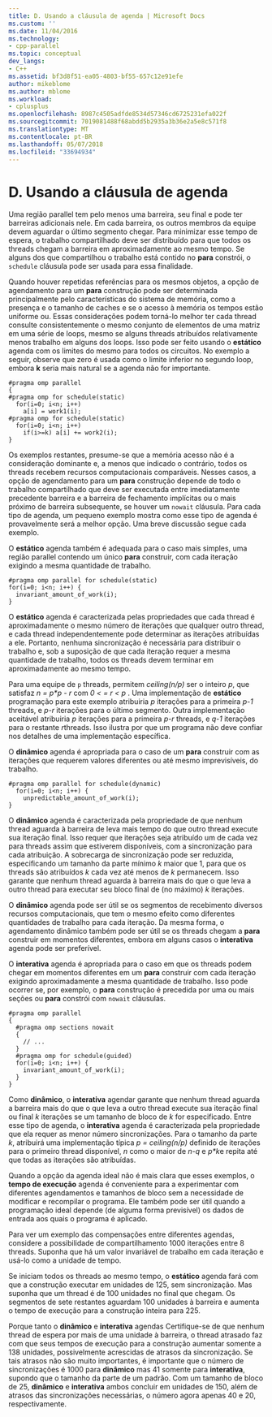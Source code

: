```yaml
---
title: D. Usando a cláusula de agenda | Microsoft Docs
ms.custom: ''
ms.date: 11/04/2016
ms.technology:
- cpp-parallel
ms.topic: conceptual
dev_langs:
- C++
ms.assetid: bf3d8f51-ea05-4803-bf55-657c12e91efe
author: mikeblome
ms.author: mblome
ms.workload:
- cplusplus
ms.openlocfilehash: 8987c4505adfde8534d57346cd6725231efa022f
ms.sourcegitcommit: 7019081488f68abdd5b2935a3b36e2a5e8c571f8
ms.translationtype: MT
ms.contentlocale: pt-BR
ms.lasthandoff: 05/07/2018
ms.locfileid: "33694934"
---
```

# <a name="d-using-the-schedule-clause"></a>D. Usando a cláusula de agenda
Uma região parallel tem pelo menos uma barreira, seu final e pode ter barreiras adicionais nele. Em cada barreira, os outros membros da equipe devem aguardar o último segmento chegar. Para minimizar esse tempo de espera, o trabalho compartilhado deve ser distribuído para que todos os threads chegam a barreira em aproximadamente ao mesmo tempo. Se alguns dos que compartilhou o trabalho está contido no **para** constrói, o `schedule` cláusula pode ser usada para essa finalidade.  
  
 Quando houver repetidas referências para os mesmos objetos, a opção de agendamento para um **para** construção pode ser determinada principalmente pelo características do sistema de memória, como a presença e o tamanho de caches e se o acesso à memória os tempos estão uniforme ou. Essas considerações podem torná-lo melhor ter cada thread consulte consistentemente o mesmo conjunto de elementos de uma matriz em uma série de loops, mesmo se alguns threads atribuídos relativamente menos trabalho em alguns dos loops. Isso pode ser feito usando o **estático** agenda com os limites do mesmo para todos os circuitos. No exemplo a seguir, observe que zero é usada como o limite inferior no segundo loop, embora **k** seria mais natural se a agenda não for importante.  
  
```  
#pragma omp parallel  
{  
#pragma omp for schedule(static)  
  for(i=0; i<n; i++)  
    a[i] = work1(i);  
#pragma omp for schedule(static)  
  for(i=0; i<n; i++)  
    if(i>=k) a[i] += work2(i);  
}  
```  
  
 Os exemplos restantes, presume-se que a memória acesso não é a consideração dominante e, a menos que indicado o contrário, todos os threads recebem recursos computacionais comparáveis. Nesses casos, a opção de agendamento para um **para** construção depende de todo o trabalho compartilhado que deve ser executada entre imediatamente precedente barreira e a barreira de fechamento implícitas ou o mais próximo de barreira subsequente, se houver um `nowait` cláusula. Para cada tipo de agenda, um pequeno exemplo mostra como esse tipo de agenda é provavelmente será a melhor opção. Uma breve discussão segue cada exemplo.  
  
 O **estático** agenda também é adequada para o caso mais simples, uma região parallel contendo um único **para** construir, com cada iteração exigindo a mesma quantidade de trabalho.  
  
```  
#pragma omp parallel for schedule(static)  
for(i=0; i<n; i++) {  
  invariant_amount_of_work(i);  
}  
```  
  
 O **estático** agenda é caracterizada pelas propriedades que cada thread é aproximadamente o mesmo número de iterações que qualquer outro thread, e cada thread independentemente pode determinar as iterações atribuídas a ele. Portanto, nenhuma sincronização é necessária para distribuir o trabalho e, sob a suposição de que cada iteração requer a mesma quantidade de trabalho, todos os threads devem terminar em aproximadamente ao mesmo tempo.  
  
 Para uma equipe de `p` threads, permitem *ceiling(n/p)* ser o inteiro *p*, que satisfaz *n = p\*p - r* com *0 < = r < p* . Uma implementação de **estático** programação para este exemplo atribuiria *p* iterações para a primeira *p-1* threads, e *p-r* iterações para o último segmento.  Outra implementação aceitável atribuiria *p* iterações para a primeira *p-r* threads, e *q-1* iterações para o restante *r*threads. Isso ilustra por que um programa não deve confiar nos detalhes de uma implementação específica.  
  
 O **dinâmico** agenda é apropriada para o caso de um **para** construir com as iterações que requerem valores diferentes ou até mesmo imprevisíveis, do trabalho.  
  
```  
#pragma omp parallel for schedule(dynamic)  
  for(i=0; i<n; i++) {  
    unpredictable_amount_of_work(i);  
}  
```  
  
 O **dinâmico** agenda é caracterizada pela propriedade de que nenhum thread aguarda à barreira de leva mais tempo do que outro thread execute sua iteração final. Isso requer que iterações seja atribuído um de cada vez para threads assim que estiverem disponíveis, com a sincronização para cada atribuição. A sobrecarga de sincronização pode ser reduzida, especificando um tamanho da parte mínimo *k* maior que 1, para que os threads são atribuídos *k* cada vez até menos de *k* permanecem. Isso garante que nenhum thread aguarda à barreira mais do que o que leva a outro thread para executar seu bloco final de (no máximo) *k* iterações.  
  
 O **dinâmico** agenda pode ser útil se os segmentos de recebimento diversos recursos computacionais, que tem o mesmo efeito como diferentes quantidades de trabalho para cada iteração. Da mesma forma, o agendamento dinâmico também pode ser útil se os threads chegam a **para** construir em momentos diferentes, embora em alguns casos o **interativa** agenda pode ser preferível.  
  
 O **interativa** agenda é apropriada para o caso em que os threads podem chegar em momentos diferentes em um **para** construir com cada iteração exigindo aproximadamente a mesma quantidade de trabalho. Isso pode ocorrer se, por exemplo, o **para** construção é precedida por uma ou mais seções ou **para** constrói com `nowait` cláusulas.  
  
```  
#pragma omp parallel  
{  
  #pragma omp sections nowait  
  {  
    // ...  
  }  
  #pragma omp for schedule(guided)  
  for(i=0; i<n; i++) {  
    invariant_amount_of_work(i);  
  }  
}  
```  
  
 Como **dinâmico**, o **interativa** agendar garante que nenhum thread aguarda a barreira mais do que o que leva a outro thread execute sua iteração final ou final *k* iterações se um tamanho de bloco de *k* for especificado. Entre esse tipo de agenda, o **interativa** agenda é caracterizada pela propriedade que ela requer as menor número sincronizações. Para o tamanho da parte *k*, atribuirá uma implementação típica *p = ceiling(n/p)* definido de iterações para o primeiro thread disponível, *n* como o maior de *n-q* e *p\*k*e repita até que todas as iterações são atribuídas.  
  
 Quando a opção da agenda ideal não é mais clara que esses exemplos, o **tempo de execução** agenda é conveniente para a experimentar com diferentes agendamentos e tamanhos de bloco sem a necessidade de modificar e recompilar o programa. Ele também pode ser útil quando a programação ideal depende (de alguma forma previsível) os dados de entrada aos quais o programa é aplicado.  
  
 Para ver um exemplo das compensações entre diferentes agendas, considere a possibilidade de compartilhamento 1000 iterações entre 8 threads. Suponha que há um valor invariável de trabalho em cada iteração e usá-lo como a unidade de tempo.  
  
 Se iniciam todos os threads ao mesmo tempo, o **estático** agenda fará com que a construção executar em unidades de 125, sem sincronização. Mas suponha que um thread é de 100 unidades no final que chegam. Os segmentos de sete restantes aguardam 100 unidades à barreira e aumenta o tempo de execução para a construção inteira para 225.  
  
 Porque tanto o **dinâmico** e **interativa** agendas Certifique-se de que nenhum thread de espera por mais de uma unidade à barreira, o thread atrasado faz com que seus tempos de execução para a construção aumentar somente a 138 unidades, possivelmente acrescidas de atrasos da sincronização. Se tais atrasos não são muito importantes, é importante que o número de sincronizações é 1000 para **dinâmico** mas 41 somente para **interativa**, supondo que o tamanho da parte de um padrão. Com um tamanho de bloco de 25, **dinâmico** e **interativa** ambos concluir em unidades de 150, além de atrasos das sincronizações necessárias, o número agora apenas 40 e 20, respectivamente.
